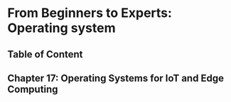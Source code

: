 # From Beginners to Experts: Operating system
## Table of Content
## Chapter 17: Operating Systems for IoT and Edge Computing
